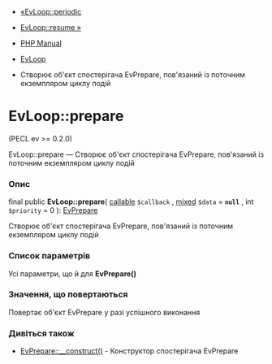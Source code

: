 - [«EvLoop::periodic](evloop.periodic.md)
- [EvLoop::resume »](evloop.resume.md)

- [PHP Manual](index.md)
- [EvLoop](class.evloop.md)
- Створює об'єкт спостерігача EvPrepare, пов'язаний із поточним
екземпляром циклу подій

# EvLoop::prepare

(PECL ev \>= 0.2.0)

EvLoop::prepare — Створює об'єкт спостерігача EvPrepare, пов'язаний із
поточним екземпляром циклу подій

### Опис

final public **EvLoop::prepare**(
[callable](language.types.callable.md) `$callback` ,
[mixed](language.types.declarations.md#language.types.declarations.mixed)
`$data` = **`null`** , int `$priority` = 0 ):
[EvPrepare](class.evprepare.md)

Створює об'єкт спостерігача EvPrepare, пов'язаний із поточним екземпляром
циклу подій

### Список параметрів

Усі параметри, що й для **EvPrepare()**

### Значення, що повертаються

Повертає об'єкт EvPrepare у разі успішного виконання

### Дивіться також

- [EvPrepare::\_\_construct()](evprepare.construct.md) - Конструктор
спостерігача EvPrepare
